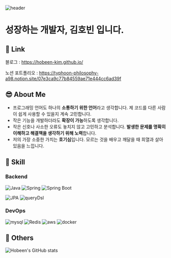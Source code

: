 ![header](https://capsule-render.vercel.app/api?type=soft&color=0:a82da8,100:86BFDE&text=hobeen's%20github!&fontColor=ffffff)

<!--
**hobeen-kim/hobeen-kim** is a ✨ _special_ ✨ repository because its `README.md` (this file) appears on your GitHub profile.

Here are some ideas to get you started:

- 🔭 I’m currently working on ...
- 🌱 I’m currently learning ...
- 👯 I’m looking to collaborate on ...
- 🤔 I’m looking for help with ...
- 💬 Ask me about ...
- 📫 How to reach me: ...
- 😄 Pronouns: ...
- ⚡ Fun fact: ...
-->

# 성장하는 개발자, 김호빈 입니다.

## 🚀 Link

블로그 : https://hobeen-kim.github.io/

노션 포트폴리오 : https://typhoon-philosophy-a98.notion.site/07e3ca9c77b84559ae71e444cc6ad39f

## 😎 About Me

- 프로그래밍 언어도 하나의 **소통하기 위한 언어**라고 생각합니다. 제 코드를 다른 사람이 쉽게 사용할 수 있을지 계속 고민합니다.
- 작은 기능을 개발하더라도 **확장이 가능**하도록 생각합니다.
- 작은 신호나 사소한 오류도 놓치지 않고 고민하고 분석합니다. **발생한 문제를 명확히 이해하고 해결책을 생각하기 위해 노력**합니다.
- 저의 가장 소중한 가치는 **호기심**입니다. 모르는 것을 배우고 깨달을 때 희열과 살아있음을 느낍니다.

## 🔨 Skill

### Backend
![Java](https://img.shields.io/badge/Java-007396.svg?&style=for-the-badge&logo=Java&logoColor=white) ![Spring](https://img.shields.io/badge/Spring-6DB33F.svg?&style=for-the-badge&logo=Spring&logoColor=white) <img alt="Spring Boot" src ="https://img.shields.io/badge/Spring Boot-6DB33F.svg?&style=for-the-badge&logo=springboot&logoColor=white"/> 

<img alt="JPA" src ="https://img.shields.io/badge/jpa-6DB33F.svg?&style=for-the-badge&logo=jpa&logoColor=white"/> <img alt="queryDsl" src ="https://img.shields.io/badge/querydsl-4479A1.svg?&style=for-the-badge&logo=querydsl&logoColor=white"/> 


### DevOps
<img alt="mysql" src ="https://img.shields.io/badge/mysql-4479A1.svg?&style=for-the-badge&logo=mysql&logoColor=white"/> <img alt="Redis" src ="https://img.shields.io/badge/Redis-DC382D.svg?&style=for-the-badge&logo=redis&logoColor=white"/> <img alt="aws" src ="https://img.shields.io/badge/aws-FF9900?&style=for-the-badge&logo=amazonaws&logoColor=#FF9900"/> <img alt="docker" src ="https://img.shields.io/badge/docker-2496ED?&style=for-the-badge&logo=docker&logoColor=2496ED"/>


## 💎 Others

![Hobeen's GitHub stats](https://github-readme-stats.vercel.app/api?username=hobeen-kim&show_icons=true&theme=radical)
